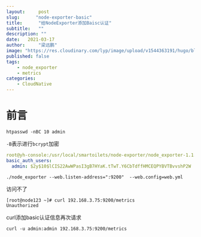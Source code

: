 ```yaml
---
layout:     post 
slug:      "node-exporter-basic"
title:      "给NodeExporter添加Baisc认证"
subtitle:   ""
description: ""
date:   2021-03-17
author:     "梁远鹏"
image: "https://res.cloudinary.com/lyp/image/upload/v1544363191/hugo/blog.github.io/743a4e9227e1f14cb24a1eb6db29e183.jpg"
published: false
tags:
    - node_exporter
    - metrics
categories: 
    - CloudNative
---  
```


# 前言  

```shell
htpasswd -nBC 10 admin
```  

`-B`表示进行`bcrypt`加密  


```yaml
root@yh-console:/usr/local/smartoilets/node-exporter/node_exporter-1.1.2.linux-amd64# cat web.yml 
basic_auth_users:
  admin: $2y$10$lCIS22AwWPasI3gB7HYaK.tTwT.Y6CbTdffHMCEQPYBVTBvvshP2W
```

```shell
./node_exporter --web.listen-address=":9200"  --web.config=web.yml
```  

访问不了 

```shell
[root@node123 ~]# curl 192.168.3.75:9200/metrics
Unauthorized
```  

curl添加basic认证信息再次请求  
```shell
curl -u admin:admin 192.168.3.75:9200/metrics
```
